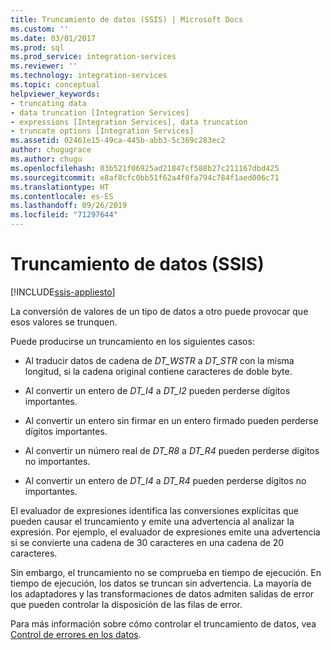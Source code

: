 ```yaml
---
title: Truncamiento de datos (SSIS) | Microsoft Docs
ms.custom: ''
ms.date: 03/01/2017
ms.prod: sql
ms.prod_service: integration-services
ms.reviewer: ''
ms.technology: integration-services
ms.topic: conceptual
helpviewer_keywords:
- truncating data
- data truncation [Integration Services]
- expressions [Integration Services], data truncation
- truncate options [Integration Services]
ms.assetid: 02461e15-49ca-445b-abb3-5c369c283ec2
author: chugugrace
ms.author: chugu
ms.openlocfilehash: 03b521f06925ad21847cf588b27c211167dbd425
ms.sourcegitcommit: e8af8cfc0bb51f62a4f0fa794c784f1aed006c71
ms.translationtype: HT
ms.contentlocale: es-ES
ms.lasthandoff: 09/26/2019
ms.locfileid: "71297644"
---
```

# <a name="data-truncation-ssis"></a>Truncamiento de datos (SSIS)

[!INCLUDE[ssis-appliesto](../../includes/ssis-appliesto-ssvrpluslinux-asdb-asdw-xxx.md)]


  La conversión de valores de un tipo de datos a otro puede provocar que esos valores se trunquen.  
  
 Puede producirse un truncamiento en los siguientes casos:  
  
-   Al traducir datos de cadena de *DT_WSTR* a *DT_STR* con la misma longitud, si la cadena original contiene caracteres de doble byte.  
  
-   Al convertir un entero de *DT_I4* a *DT_I2* pueden perderse dígitos importantes.  
  
-   Al convertir un entero sin firmar en un entero firmado pueden perderse dígitos importantes.  
  
-   Al convertir un número real de *DT_R8* a *DT_R4* pueden perderse dígitos no importantes.  
  
-   Al convertir un entero de *DT_I4* a *DT_R4* pueden perderse dígitos no importantes.  
  
 El evaluador de expresiones identifica las conversiones explícitas que pueden causar el truncamiento y emite una advertencia al analizar la expresión. Por ejemplo, el evaluador de expresiones emite una advertencia si se convierte una cadena de 30 caracteres en una cadena de 20 caracteres.  
  
 Sin embargo, el truncamiento no se comprueba en tiempo de ejecución. En tiempo de ejecución, los datos se truncan sin advertencia. La mayoría de los adaptadores y las transformaciones de datos admiten salidas de error que pueden controlar la disposición de las filas de error.  
  
 Para más información sobre cómo controlar el truncamiento de datos, vea [Control de errores en los datos](../../integration-services/data-flow/error-handling-in-data.md).  
  
  
